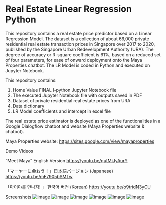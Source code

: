 # Real Estate Linear Regression Python
 
This repository contains a real estate price predictor based on a Linear Regression Model.  The dataset is a collection of about 66,000 private residential real estate transaction prices in Singapore over 2017 to 2020, published by the Singapore Urban Redevelopment Authority (URA). The degree of accuracy or R-square coefficient is 61%, based on a reduced set of four parameters, for ease of onward deployment onto the Maya Properties chatbot. The LR Model is coded in Python and executed on Jupyter Notebook. 
 
This repository contains:
1. Home Value FINAL I-python Jupyter Notebook file
2. The executed Jupyter Notebook file with outputs saved in PDF
3. Dataset of private residential real estate prices from URA
4. Data dictionary
5. LR Model coefficients and intercept in excel file

The real estate price estimator is deployed as one of the functionalities in a Google Dialogflow chatbot and website (Maya Properties website & chatbot).

Maya Properties website:
https://sites.google.com/view/mayaproperties

Demo Videos 

“Meet Maya” English Version
https://youtu.be/qutMiJyAurY

「マーヤーに会おう！」日本語バージョン (Japanese)
https://youtu.be/mF7905bSMTw

「마이야를 만나자! 」 한국어 버전 (Korean)
https://youtu.be/o9tridN3yCU

Screenshots
![image](https://user-images.githubusercontent.com/88481617/145357861-8110b236-84c8-4ccf-bd58-b27d2d74019f.png)
![image](https://user-images.githubusercontent.com/88481617/145357936-1f1c10a0-b4cd-4a67-955b-a97c436480bb.png)
![image](https://user-images.githubusercontent.com/88481617/145358215-add08979-df6c-42e1-baf3-0205ec0146dc.png)
![image](https://user-images.githubusercontent.com/88481617/145358300-38cdf66c-c543-4438-9942-23b1735cc099.png)
![image](https://user-images.githubusercontent.com/88481617/145358410-6f267f90-7930-4172-96bf-3f58569ae412.png)
![image](https://user-images.githubusercontent.com/88481617/145358472-7f6573a5-af83-43cf-b292-e180e290d224.png)
